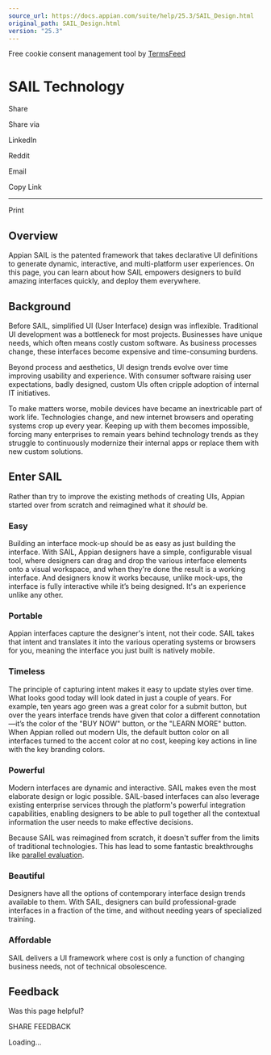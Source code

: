 ```yaml
---
source_url: https://docs.appian.com/suite/help/25.3/SAIL_Design.html
original_path: SAIL_Design.html
version: "25.3"
---
```


Free cookie consent management tool by [TermsFeed](https://www.termsfeed.com/)

# SAIL Technology

Share

Share via

LinkedIn

Reddit

Email

Copy Link

* * *

Print

## Overview

Appian SAIL is the patented framework that takes declarative UI definitions to generate dynamic, interactive, and multi-platform user experiences. On this page, you can learn about how SAIL empowers designers to build amazing interfaces quickly, and deploy them everywhere.

## Background

Before SAIL, simplified UI (User Interface) design was inflexible. Traditional UI development was a bottleneck for most projects. Businesses have unique needs, which often means costly custom software. As business processes change, these interfaces become expensive and time-consuming burdens.

Beyond process and aesthetics, UI design trends evolve over time improving usability and experience. With consumer software raising user expectations, badly designed, custom UIs often cripple adoption of internal IT initiatives.

To make matters worse, mobile devices have became an inextricable part of work life. Technologies change, and new internet browsers and operating systems crop up every year. Keeping up with them becomes impossible, forcing many enterprises to remain years behind technology trends as they struggle to continuously modernize their internal apps or replace them with new custom solutions.

## Enter SAIL

Rather than try to improve the existing methods of creating UIs, Appian started over from scratch and reimagined what it _should_ be.

### Easy

Building an interface mock-up should be as easy as just building the interface. With SAIL, Appian designers have a simple, configurable visual tool, where designers can drag and drop the various interface elements onto a visual workspace, and when they're done the result is a working interface. And designers know it works because, unlike mock-ups, the interface is fully interactive while it’s being designed. It's an experience unlike any other.

### Portable

Appian interfaces capture the designer's intent, not their code. SAIL takes that intent and translates it into the various operating systems or browsers for you, meaning the interface you just built is natively mobile.

### Timeless

The principle of capturing intent makes it easy to update styles over time. What looks good today will look dated in just a couple of years. For example, ten years ago green was a great color for a submit button, but over the years interface trends have given that color a different connotation—it’s the color of the "BUY NOW" button, or the "LEARN MORE" button. When Appian rolled out modern UIs, the default button color on all interfaces turned to the accent color at no cost, keeping key actions in line with the key branding colors.

### Powerful

Modern interfaces are dynamic and interactive. SAIL makes even the most elaborate design or logic possible. SAIL-based interfaces can also leverage existing enterprise services through the platform's powerful integration capabilities, enabling designers to be able to pull together all the contextual information the user needs to make effective decisions.

Because SAIL was reimagined from scratch, it doesn't suffer from the limits of traditional technologies. This has lead to some fantastic breakthroughs like [parallel evaluation](Performance_View.html#parallel-evaluation).

### Beautiful

Designers have all the options of contemporary interface design trends available to them. With SAIL, designers can build professional-grade interfaces in a fraction of the time, and without needing years of specialized training.

### Affordable

SAIL delivers a UI framework where cost is only a function of changing business needs, not of technical obsolescence.

## Feedback

Was this page helpful?

SHARE FEEDBACK

Loading...